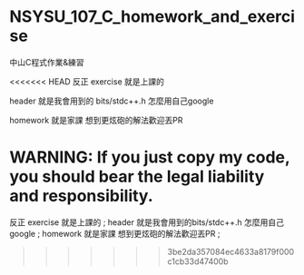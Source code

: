 # NSYSU_107_C_homework_and_exercise
中山C程式作業&amp;練習

<<<<<<< HEAD
反正 exercise 就是上課的

header 就是我會用到的 bits/stdc++.h 怎麼用自己google

homework 就是家課 想到更炫砲的解法歡迎丟PR

WARNING:
If you just copy my code, you should bear the legal liability and responsibility.
=======
反正 exercise 就是上課的 ;
header 就是我會用到的bits/stdc++.h 怎麼用自己google ;
homework 就是家課 想到更炫砲的解法歡迎丟PR ;
>>>>>>> 3be2da357084ec4633a8179f000c1cb33d47400b
